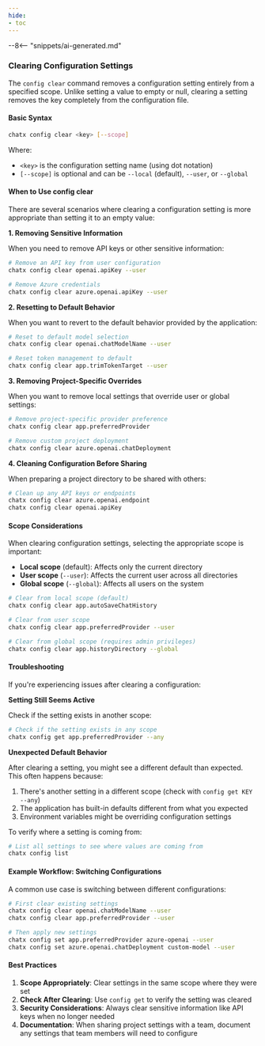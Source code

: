```yaml
---
hide:
- toc
---
```


--8<-- "snippets/ai-generated.md"

### Clearing Configuration Settings

The `config clear` command removes a configuration setting entirely from a specified scope. Unlike setting a value to empty or null, clearing a setting removes the key completely from the configuration file.

#### Basic Syntax

```bash
chatx config clear <key> [--scope]
```

Where:
- `<key>` is the configuration setting name (using dot notation)
- `[--scope]` is optional and can be `--local` (default), `--user`, or `--global`

#### When to Use config clear

There are several scenarios where clearing a configuration setting is more appropriate than setting it to an empty value:

**1. Removing Sensitive Information**

When you need to remove API keys or other sensitive information:

```bash
# Remove an API key from user configuration
chatx config clear openai.apiKey --user

# Remove Azure credentials
chatx config clear azure.openai.apiKey --user
```

**2. Resetting to Default Behavior**

When you want to revert to the default behavior provided by the application:

```bash
# Reset to default model selection
chatx config clear openai.chatModelName --user

# Reset token management to default
chatx config clear app.trimTokenTarget --user
```

**3. Removing Project-Specific Overrides**

When you want to remove local settings that override user or global settings:

```bash
# Remove project-specific provider preference
chatx config clear app.preferredProvider

# Remove custom project deployment
chatx config clear azure.openai.chatDeployment
```

**4. Cleaning Configuration Before Sharing**

When preparing a project directory to be shared with others:

```bash
# Clean up any API keys or endpoints
chatx config clear azure.openai.endpoint
chatx config clear openai.apiKey
```

#### Scope Considerations

When clearing configuration settings, selecting the appropriate scope is important:

- **Local scope** (default): Affects only the current directory
- **User scope** (`--user`): Affects the current user across all directories
- **Global scope** (`--global`): Affects all users on the system

```bash
# Clear from local scope (default)
chatx config clear app.autoSaveChatHistory

# Clear from user scope
chatx config clear app.preferredProvider --user

# Clear from global scope (requires admin privileges)
chatx config clear app.historyDirectory --global
```

#### Troubleshooting

If you're experiencing issues after clearing a configuration:

**Setting Still Seems Active**

Check if the setting exists in another scope:

```bash
# Check if the setting exists in any scope
chatx config get app.preferredProvider --any
```

**Unexpected Default Behavior**

After clearing a setting, you might see a different default than expected. This often happens because:

1. There's another setting in a different scope (check with `config get KEY --any`)
2. The application has built-in defaults different from what you expected
3. Environment variables might be overriding configuration settings

To verify where a setting is coming from:

```bash
# List all settings to see where values are coming from
chatx config list
```

#### Example Workflow: Switching Configurations

A common use case is switching between different configurations:

```bash
# First clear existing settings
chatx config clear openai.chatModelName --user
chatx config clear app.preferredProvider --user

# Then apply new settings
chatx config set app.preferredProvider azure-openai --user
chatx config set azure.openai.chatDeployment custom-model --user
```

#### Best Practices

1. **Scope Appropriately**: Clear settings in the same scope where they were set
2. **Check After Clearing**: Use `config get` to verify the setting was cleared
3. **Security Considerations**: Always clear sensitive information like API keys when no longer needed
4. **Documentation**: When sharing project settings with a team, document any settings that team members will need to configure